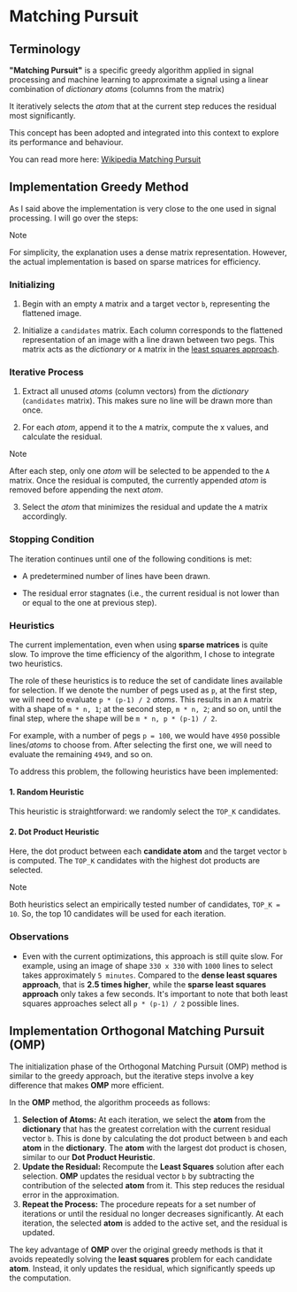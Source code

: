 # Matching Pursuit

## Terminology

**"Matching Pursuit"** is a specific greedy algorithm applied in signal processing and machine learning to approximate a signal using a linear combination of *dictionary atoms* (columns from the matrix)

It iteratively selects the *atom* that at the current step reduces the residual most significantly.

This concept has been adopted and integrated into this context to explore its performance and behaviour.

You can read more here: [Wikipedia Matching Pursuit](https://en.wikipedia.org/wiki/Matching_pursuit)

## Implementation Greedy Method

As I said above the implementation is very close to the one used in signal processing. I will go over the steps:
    
> [!NOTE]
> For simplicity, the explanation uses a dense matrix representation. However, the actual implementation is based on sparse matrices for efficiency.

### Initializing

1. Begin with an empty `A` matrix and a target vector `b`, representing the flattened image.

2. Initialize a `candidates` matrix. Each column corresponds to the flattened representation of an image with a line drawn between two pegs. This matrix acts as the *dictionary* or `A` matrix in the [least squares approach](02_least_squares.md).

### Iterative Process

1. Extract all unused *atoms* (column vectors) from the *dictionary* (`candidates` matrix). This makes sure no line will be drawn more than once.

2. For each *atom*, append it to the `A` matrix, compute the x values, and calculate the residual.

> [!NOTE]
> After each step, only one *atom* will be selected to be appended to the `A` matrix. Once the residual is computed, the currently appended *atom* is removed before appending the next *atom*.

3. Select the *atom* that minimizes the residual and update the `A` matrix accordingly.

### Stopping Condition

The iteration continues until one of the following conditions is met:

- A predetermined number of lines have been drawn.

- The residual error stagnates (i.e., the current residual is not lower than or equal to the one at previous step).

### Heuristics

The current implementation, even when using **sparse matrices** is quite slow. To improve the time efficiency of the algorithm, I chose to integrate two heuristics.

The role of these heuristics is to reduce the set of candidate lines available for selection. If we denote the number of pegs used as `p`, at the first step, we will need to evaluate `p * (p-1) / 2` *atoms*.
This results in an `A` matrix with a shape of `m * n, 1`; at the second step, `m * n, 2`; and so on, until the final step, where the shape will be `m * n, p * (p-1) / 2`.

For example, with a number of pegs `p = 100`, we would have `4950` possible lines/*atoms* to choose from. After selecting the first one, we will need to evaluate the remaining `4949`, and so on.

To address this problem, the following heuristics have been implemented:

#### 1. Random Heuristic

This heuristic is straightforward: we randomly select the `TOP_K` candidates.

#### 2. Dot Product Heuristic

Here, the dot product between each **candidate atom** and the target vector `b` is computed. The `TOP_K` candidates with the highest dot products are selected.

> [!NOTE]
> Both heuristics select an empirically tested number of candidates, `TOP_K = 10`. So, the top 10 candidates will be used for each iteration.

### Observations

- Even with the current optimizations, this approach is still quite slow. For example, using an image of shape `330 x 330` with `1000` lines to select takes approximately `5 minutes`. Compared to the **dense least squares approach**, that is **2.5 times higher**, while the **sparse least squares approach** only takes a few seconds. It's important to note that both least squares approaches select all `p * (p-1) / 2` possible lines.

## Implementation Orthogonal Matching Pursuit (OMP)

The initialization phase of the Orthogonal Matching Pursuit (OMP) method is similar to the greedy approach, but the iterative steps involve a key difference that makes **OMP** more efficient.

In the **OMP** method, the algorithm proceeds as follows:

1. **Selection of Atoms:** At each iteration, we select the **atom** from the **dictionary** that has the greatest correlation with the current residual vector `b`. This is done by calculating the dot product between `b` and each **atom** in the **dictionary**. The **atom** with the largest dot product is chosen, similar to our **Dot Product Heuristic**.
2. **Update the Residual:** Recompute the **Least Squares** solution after each selection. **OMP** updates the residual vector `b` by subtracting the contribution of the selected **atom** from it. This step reduces the residual error in the approximation.
3. **Repeat the Process:** The procedure repeats for a set number of iterations or until the residual no longer decreases significantly. At each iteration, the selected **atom** is added to the active set, and the residual is updated.

The key advantage of **OMP** over the original greedy methods is that it avoids repeatedly solving the **least squares** problem for each candidate **atom**. Instead, it only updates the residual, which significantly speeds up the computation.